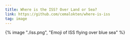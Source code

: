 ```yaml
---
title: Where is the ISS? Over Land or Sea?  
link: https://github.com/cemalokten/where-is-iss 
tag: image
---
```


{% image "./iss.png", "Emoji of ISS flying over blue sea" %}
